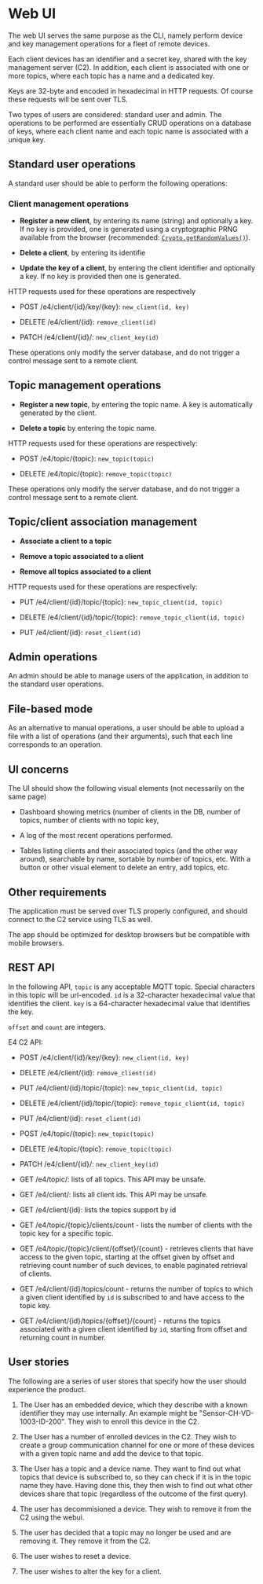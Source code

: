 # Web UI

The web UI serves the same purpose as the CLI, namely perform device and
key management operations for a fleet of remote devices.

Each client devices has an identifier and a secret key, shared with the
key management server (C2). In addition, each client is associated with
one or more topics, where each topic has a name and a dedicated key.

Keys are 32-byte and encoded in hexadecimal in HTTP requests. Of course
these requests will be sent over TLS.

Two types of users are considered: standard user and admin.
The operations to be performed are essentially CRUD operations on a
database of keys, where each client name and each topic name is
associated with a unique key.

## Standard user operations

A standard user should be able to perform the following operations:

### Client management operations

* **Register a new client**, by entering its name (string) and
  optionally a key. If no key is provided, one is generated using a cryptographic
  PRNG available from the browser (recommended:
  [`Crypto.getRandomValues()`](https://developer.mozilla.org/en-US/docs/Web/API/Crypto/getRandomValues)).

* **Delete a client**, by entering its identifie

* **Update the key of a client**, by entering the client identifier and
  optionally a key. If no key is provided then one is generated.

HTTP requests used for these operations are respectively

* POST /e4/client/{id}/key/{key}: `new_client(id, key)`

* DELETE /e4/client/{id}: `remove_client(id)`

* PATCH /e4/client/{id}/: `new_client_key(id)` 

These operations only modify the server database, and do not trigger a
control message sent to a remote client.

## Topic management operations

* **Register a new topic**, by entering the topic name. A key is
  automatically generated by the client.

* **Delete a topic** by entering the topic name.

HTTP requests used for these operations are respectively:

* POST /e4/topic/{topic}: `new_topic(topic)`

* DELETE /e4/topic/{topic}: `remove_topic(topic)` 

These operations only modify the server database, and do not trigger a
control message sent to a remote client.

## Topic/client association management

* **Associate a client to a topic**

* **Remove a topic associated to a client**

* **Remove all topics associated to a client**

HTTP requests used for these operations are respectively:

* PUT /e4/client/{id}/topic/{topic}: `new_topic_client(id, topic)`

* DELETE /e4/client/{id}/topic/{topic}: `remove_topic_client(id, topic)`

* PUT /e4/client/{id}: `reset_client(id)` 

## Admin operations

An admin should be able to manage users of the application, in addition
to the standard user operations.

## File-based mode

As an alternative to manual operations, a user should be able to upload
a file with a list of operations (and their arguments), such that each
line corresponds to an operation.

## UI concerns

The UI should show the following visual elements (not necessarily on the
same page)

* Dashboard showing metrics (number of clients in the DB, number of
  topics, number of clients with no topic key, 

* A log of the most recent operations performed.

* Tables listing clients and their associated topics (and the other way
  around), searchable by name, sortable by number of topics, etc. With a
  button or other visual element to delete an entry, add topics, etc.

## Other requirements

The application must be served over TLS properly configured, and should
connect to the C2 service using TLS as well.

The app should be optimized for desktop browsers but be compatible with
mobile browsers.


## REST API

In the following API, `topic` is any acceptable MQTT topic. Special characters 
in this topic will be url-encoded. `id` is a 32-character hexadecimal value that 
identifies the client. `key` is a 64-character hexadecimal value that identifies 
the key.

`offset` and `count` are integers. 

E4 C2 API:

* POST /e4/client/{id}/key/{key}: `new_client(id, key)`

* DELETE /e4/client/{id}: `remove_client(id)`

* PUT /e4/client/{id}/topic/{topic}: `new_topic_client(id, topic)`

* DELETE /e4/client/{id}/topic/{topic}: `remove_topic_client(id, topic)`

* PUT /e4/client/{id}: `reset_client(id)` 

* POST /e4/topic/{topic}: `new_topic(topic)`

* DELETE /e4/topic/{topic}: `remove_topic(topic)` 

* PATCH /e4/client/{id}/: `new_client_key(id)` 

* GET /e4/topic/: lists of all topics. This API may be unsafe.

* GET /e4/client/: lists all client ids. This API may be unsafe.

* GET /e4/client/{id}: lists the topics support by id

* GET /e4/topic/{topic}/clients/count - lists the number of clients with 
  the topic key for a specific topic.

* GET /e4/topic/{topic}/client/{offset}/{count} - retrieves clients that 
  have access to the given topic, starting at the offset given by offset and 
  retrieving count number of such devices, to enable paginated retrieval 
  of clients.

* GET /e4/client/{id}/topics/count - returns the number of topics to which a 
  given client identified by `id` is subscribed to and have access to the 
  topic key.

* GET /e4/client/{id}/topics/{offset}/{count} - returns the topics associated 
  with a given client identified by `id`, starting from offset and returning 
  count in number.

## User stories

The following are a series of user stores that specify how the user should 
experience the product.

 1. The User has an embedded device, which they describe with a known identifier 
    they may use internally. An example might be "Sensor-CH-VD-1003-ID-200". 
    They wish to enroll this device in the C2.

 2. The User has a number of enrolled devices in the C2. They wish to create a 
    group communication channel for one or more of these devices with a given 
    topic name and add the device to that topic.

 3. The User has a topic and a device name. They want to find out what topics 
    that device is subscribed to, so they can check if it is in the topic 
    name they have. Having done this, they then wish to find out what other 
    devices share that topic (regardless of the outcome of the first query).

 4. The user has decommisioned a device. They wish to remove it from the C2 
    using the webui.

 5. The user has decided that a topic may no longer be used and are removing 
    it. They remove it from the C2.

 6. The user wishes to reset a device. 

 7. The user wishes to alter the key for a client.
